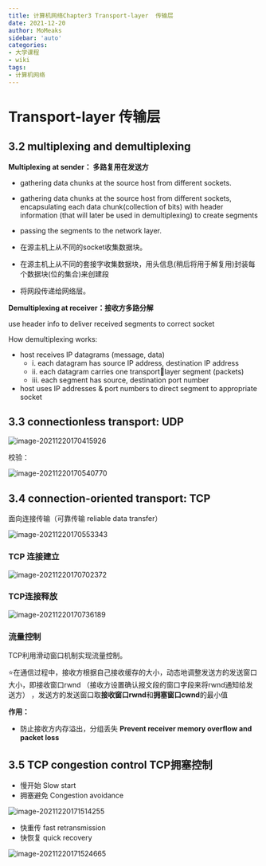 ```yaml
---
title: 计算机网络Chapter3 Transport-layer  传输层
date: 2021-12-20
author: MoMeaks
sidebar: 'auto'
categories:
- 大学课程
- wiki
tags:
- 计算机网络
---
```


# Transport-layer 传输层

## 3.2 multiplexing and demultiplexing

**Multiplexing at sender： 多路复用在发送方**

- gathering data chunks at the source host from different sockets.

- gathering data chunks at the source host from different sockets, encapsulating each data chunk(collection of bits) with header information (that will later be used in demultiplexing) to create segments

- passing the segments to the network layer.

- 在源主机上从不同的socket收集数据块。

- 在源主机上从不同的套接字收集数据块，用头信息(稍后将用于解复用)封装每个数据块(位的集合)来创建段

- 将网段传递给网络层。

**Demultiplexing at receiver：接收方多路分解**

use header info to deliver received segments to correct  socket

How demultiplexing works:

- host receives IP datagrams  (message, data)
  - i. each datagram has source IP address, 
    destination IP address
  - ii. each datagram carries one transportlayer segment (packets)
  - iii. each segment has source, destination 
    port number
- host uses IP addresses & port  numbers to direct segment  to appropriate socket

## 3.3 connectionless transport: UDP

![image-20211220170415926](https://mc-web-1259409954.cos.ap-guangzhou.myqcloud.com/MyImages/image-20211220170415926.png)

校验：

![image-20211220170540770](https://mc-web-1259409954.cos.ap-guangzhou.myqcloud.com/MyImages/image-20211220170540770.png)

## 3.4 connection-oriented transport: TCP

面向连接传输（可靠传输 reliable data transfer）

![image-20211220170553343](https://mc-web-1259409954.cos.ap-guangzhou.myqcloud.com/MyImages/image-20211220170553343.png)

### TCP 连接建立

![image-20211220170702372](https://mc-web-1259409954.cos.ap-guangzhou.myqcloud.com/MyImages/image-20211220170702372.png)

### TCP连接释放

![image-20211220170736189](https://mc-web-1259409954.cos.ap-guangzhou.myqcloud.com/MyImages/image-20211220170736189.png)

### 流量控制

TCP利用滑动窗口机制实现流量控制。

:star:在通信过程中，接收方根据自己接收缓存的大小，动态地调整发送方的发送窗口大小，即接收窗口rwnd （接收方设置确认报文段的窗口字段来将rwnd通知给发送方） ，发送方的发送窗口取**接收窗口rwnd**和**拥塞窗口cwnd**的最小值

**作用：**

- 防止接收方内存溢出，分组丢失 **Prevent receiver memory overflow and packet loss**

## 3.5 TCP congestion control TCP拥塞控制

- 慢开始 Slow start
- 拥塞避免 Congestion avoidance

![image-20211220171514255](https://mc-web-1259409954.cos.ap-guangzhou.myqcloud.com/MyImages/image-20211220171514255.png)

- 快重传 fast retransmission
- 快恢复 quick recovery  

![image-20211220171524665](https://mc-web-1259409954.cos.ap-guangzhou.myqcloud.com/MyImages/image-20211220171524665.png)
